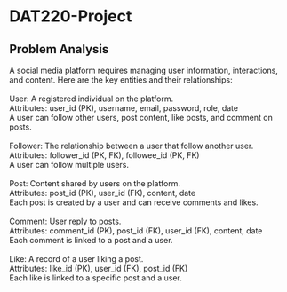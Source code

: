 # DAT220-Project


## Problem Analysis
A social media platform requires managing user information, interactions, and content. Here are the key entities and their relationships:<br/>
<br/>
User: A registered individual on the platform.<br/>
Attributes: user_id (PK), username, email, password, role, date<br/>
A user can follow other users, post content, like posts, and comment on posts.<br/>
<br/>
Follower: The relationship between a user that follow another user.<br/>
Attributes: follower_id (PK, FK), followee_id (PK, FK)<br/>
A user can follow multiple users.<br/>
<br/>
Post: Content shared by users on the platform.<br/>
Attributes: post_id (PK), user_id (FK), content, date<br/>
Each post is created by a user and can receive comments and likes.<br/>
<br/>
Comment: User reply to posts.<br/>
Attributes: comment_id (PK), post_id (FK), user_id (FK), content, date<br/>
Each comment is linked to a post and a user.<br/>
<br/>
Like: A record of a user liking a post.<br/>
Attributes: like_id (PK), user_id (FK), post_id (FK)<br/>
Each like is linked to a specific post and a user.<br/>
